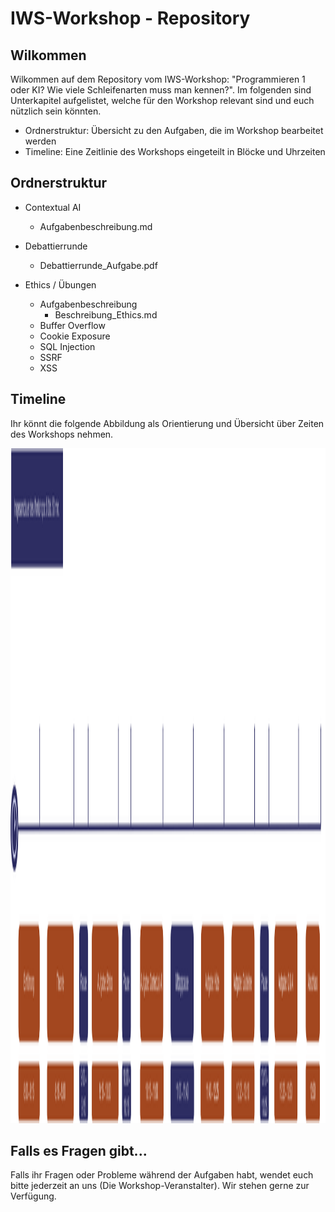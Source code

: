 # IWS-Workshop - Repository

## Wilkommen

Wilkommen auf dem Repository vom IWS-Workshop: "Programmieren 1 oder KI? Wie viele Schleifenarten muss man kennen?". Im folgenden sind Unterkapitel aufgelistet, welche für den Workshop relevant sind und euch nützlich sein könnten. 

* Ordnerstruktur: Übersicht zu den Aufgaben, die im Workshop bearbeitet werden
* Timeline: Eine Zeitlinie des Workshops eingeteilt in Blöcke und Uhrzeiten

## Ordnerstruktur

* Contextual AI
  * Aufgabenbeschreibung.md

* Debattierrunde
   * Debattierrunde_Aufgabe.pdf

* Ethics / Übungen
   * Aufgabenbeschreibung
      * Beschreibung_Ethics.md
   * Buffer Overflow
   * Cookie Exposure
   * SQL Injection
   * SSRF
   * XSS
 
 ## Timeline
 Ihr könnt die folgende Abbildung als Orientierung und Übersicht über Zeiten des Workshops nehmen.

<img src="https://github.com/LeonMack/IWS-Workshop-Uebungsaufgaben/raw/main/.github/Timeline.png" width="1920" height="1080">

## Falls es Fragen gibt...

Falls ihr Fragen oder Probleme während der Aufgaben habt, wendet euch bitte jederzeit an uns (Die Workshop-Veranstalter). Wir stehen gerne zur Verfügung.
